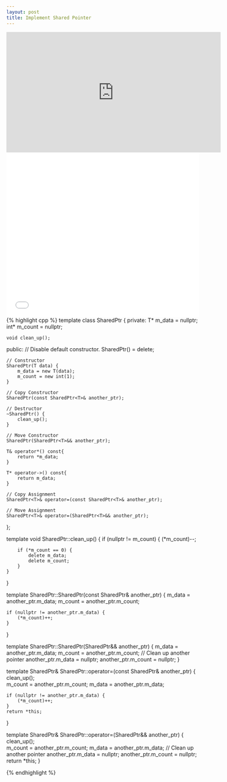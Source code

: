 ```yaml
---
layout: post
title: Implement Shared Pointer
---
```

<iframe width="560" height="315" src="https://www.youtube.com/embed/PtnhXSfmIU0" frameborder="0" allow="autoplay; encrypted-media" allowfullscreen></iframe>
<iframe src="//player.bilibili.com/player.html?aid=377801533&bvid=BV1pf4y1A7dC&cid=404066215&page=1&danmaku=0" scrolling="no" border="0" frameborder="no" framespacing="0" allowfullscreen="true"   style="width: 640px; height: 430px; max-width: 100%"> </iframe>
{% highlight cpp %}
template<typename T>
class SharedPtr {
private:
    T* m_data = nullptr;
    int* m_count = nullptr;

    void clean_up();
public:
    // Disable default constructor.
    SharedPtr() = delete;

    // Constructor
    SharedPtr(T data) {
        m_data = new T(data);
        m_count = new int(1);
    }

    // Copy Constructor
    SharedPtr(const SharedPtr<T>& another_ptr);
    
    // Destructor
    ~SharedPtr() {
        clean_up();
    }

    // Move Constructor
    SharedPtr(SharedPtr<T>&& another_ptr);

    T& operator*() const{
        return *m_data;
    }

    T* operator->() const{
        return m_data;
    }
    
    // Copy Assignment
    SharedPtr<T>& operator=(const SharedPtr<T>& another_ptr);
    
    // Move Assignment
    SharedPtr<T>& operator=(SharedPtr<T>&& another_ptr);
};

template<typename T>
void SharedPtr<T>::clean_up() {
    if (nullptr != m_count) {
        (*m_count)--;

        if (*m_count == 0) {
            delete m_data;
            delete m_count;
        }
    }
}

template<typename T> 
SharedPtr<T>::SharedPtr(const SharedPtr<T>& another_ptr) {
    m_data = another_ptr.m_data;
    m_count = another_ptr.m_count;

    if (nullptr != another_ptr.m_data) {
        (*m_count)++;
    }
}

template<typename T> 
SharedPtr<T>::SharedPtr(SharedPtr<T>&& another_ptr) {
    m_data = another_ptr.m_data;
    m_count = another_ptr.m_count;
    // Clean up another pointer
    another_ptr.m_data = nullptr;
    another_ptr.m_count = nullptr;
}

template<typename T> 
SharedPtr<T>& SharedPtr<T>::operator=(const SharedPtr<T>& another_ptr) {
    clean_up();        
    m_count = another_ptr.m_count;
    m_data = another_ptr.m_data;

    if (nullptr != another_ptr.m_data) {
        (*m_count)++;
    }
    return *this;
}

template<typename T> 
SharedPtr<T>&  SharedPtr<T>::operator=(SharedPtr<T>&& another_ptr) {
    clean_up();        
    m_count = another_ptr.m_count;
    m_data = another_ptr.m_data;
    // Clean up another pointer
    another_ptr.m_data = nullptr;
    another_ptr.m_count = nullptr;
    return *this;
}
    
{% endhighlight %}
